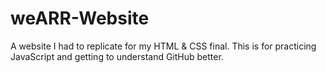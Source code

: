# weARR-Website
A website I had to replicate for my HTML &amp; CSS final. This is for practicing JavaScript and getting to understand GitHub better.
